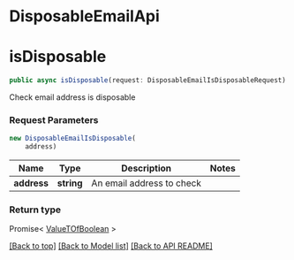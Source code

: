 # DisposableEmailApi

                    
<a name="isDisposable"></a>
# **isDisposable**
```typescript
public async isDisposable(request: DisposableEmailIsDisposableRequest): Promise< ValueTOfBoolean >
```

Check email address is disposable             

### Request Parameters
```typescript
new DisposableEmailIsDisposable(
    address)
```

Name | Type | Description | Notes
---- | ---- | ----------- | -----
 **address** | **string**| An email address to check |

### Return type

Promise< [ValueTOfBoolean](ValueTOfBoolean.md) >

[[Back to top]](#) [[Back to Model list]](Models.md) [[Back to API README]](README.md)
